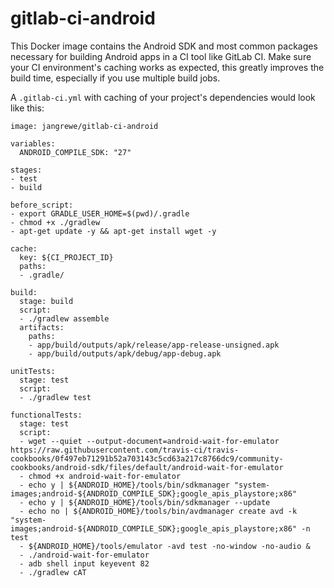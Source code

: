 # gitlab-ci-android
This Docker image contains the Android SDK and most common packages necessary for building Android apps in a CI tool like GitLab CI. Make sure your CI environment's caching works as expected, this greatly improves the build time, especially if you use multiple build jobs.

A `.gitlab-ci.yml` with caching of your project's dependencies would look like this:

```
image: jangrewe/gitlab-ci-android

variables:
  ANDROID_COMPILE_SDK: "27"

stages:
- test
- build

before_script:
- export GRADLE_USER_HOME=$(pwd)/.gradle
- chmod +x ./gradlew
- apt-get update -y && apt-get install wget -y

cache:
  key: ${CI_PROJECT_ID}
  paths:
  - .gradle/

build:
  stage: build
  script:
  - ./gradlew assemble
  artifacts:
    paths:
    - app/build/outputs/apk/release/app-release-unsigned.apk
    - app/build/outputs/apk/debug/app-debug.apk

unitTests:
  stage: test
  script:
  - ./gradlew test

functionalTests:
  stage: test
  script:
  - wget --quiet --output-document=android-wait-for-emulator https://raw.githubusercontent.com/travis-ci/travis-cookbooks/0f497eb71291b52a703143c5cd63a217c8766dc9/community-cookbooks/android-sdk/files/default/android-wait-for-emulator
  - chmod +x android-wait-for-emulator
  - echo y | ${ANDROID_HOME}/tools/bin/sdkmanager "system-images;android-${ANDROID_COMPILE_SDK};google_apis_playstore;x86"
  - echo y | ${ANDROID_HOME}/tools/bin/sdkmanager --update
  - echo no | ${ANDROID_HOME}/tools/bin/avdmanager create avd -k "system-images;android-${ANDROID_COMPILE_SDK};google_apis_playstore;x86" -n test
  - ${ANDROID_HOME}/tools/emulator -avd test -no-window -no-audio &
  - ./android-wait-for-emulator
  - adb shell input keyevent 82
  - ./gradlew cAT
```
